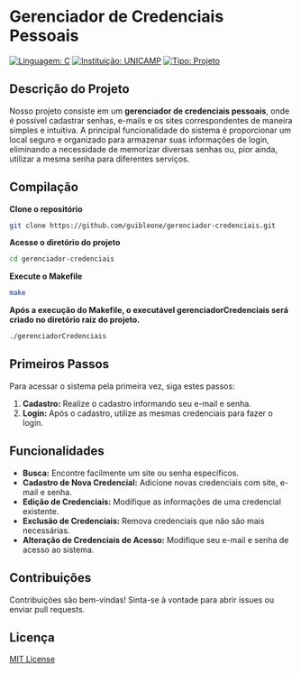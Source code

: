 # Gerenciador de Credenciais Pessoais

[![Linguagem: C](https://img.shields.io/badge/Linguagem-C-blue.svg)](https://www.cprogramming.com/)
[![Instituição: UNICAMP](https://img.shields.io/badge/Instituição-UNICAMP-yellow.svg)](https://www.unicamp.br/)
[![Tipo: Projeto](https://img.shields.io/badge/Tipo-Projeto-green.svg)](#) 

## Descrição do Projeto

Nosso projeto consiste em um **gerenciador de credenciais pessoais**, onde é possível cadastrar senhas, e-mails e os sites correspondentes de maneira simples e intuitiva. A principal funcionalidade do sistema é proporcionar um local seguro e organizado para armazenar suas informações de login, eliminando a necessidade de memorizar diversas senhas ou, pior ainda, utilizar a mesma senha para diferentes serviços.


## Compilação

**Clone o repositório**
   ```bash
   git clone https://github.com/guibleone/gerenciador-credenciais.git
   ``` 
**Acesse o diretório do projeto**

```bash 
cd gerenciador-credenciais 
```

**Execute o Makefile**
```bash 
make 
```

**Após a execução do Makefile, o executável gerenciadorCredenciais será criado no diretório raiz do projeto.**
```bash 
./gerenciadorCredenciais
```


## Primeiros Passos

Para acessar o sistema pela primeira vez, siga estes passos:

1. **Cadastro:** Realize o cadastro informando seu e-mail e senha. 
2. **Login:** Após o cadastro, utilize as mesmas credenciais para fazer o login.

## Funcionalidades

* **Busca:** Encontre facilmente um site ou senha específicos.
* **Cadastro de Nova Credencial:** Adicione novas credenciais com site, e-mail e senha.
* **Edição de Credenciais:** Modifique as informações de uma credencial existente.
* **Exclusão de Credenciais:** Remova credenciais que não são mais necessárias.
* **Alteração de Credenciais de Acesso:** Modifique seu e-mail e senha de acesso ao sistema.


## Contribuições

Contribuições são bem-vindas! Sinta-se à vontade para abrir issues ou enviar pull requests.

## Licença

[MIT License](https://github.com/guibleone/gerenciador-credenciais/blob/1d33919b2aeb74d0507d748968131efb4f45b991/LICENSE) 
